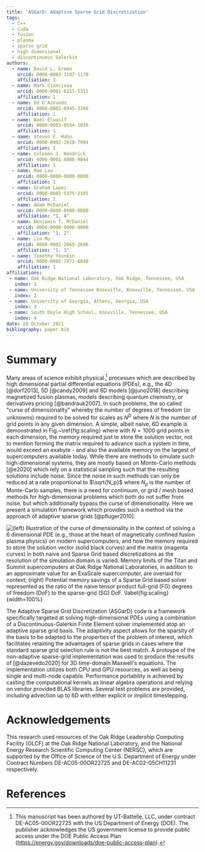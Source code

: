 ```yaml
---
title: 'ASGarD: Adaptive Sparse Grid Discretization'
tags:
  - C++
  - Cuda
  - fusion
  - plasma
  - sparse grid
  - high dimensional
  - discontinuous Galerkin
authors:
  - name: David L. Green
    orcid: 0000-0003-3107-1170
    affiliation: 1
  - name: Mark Cianciosa
    orcid: 0000-0001-6211-5311
    affiliation: 1
  - name: Ed D'Azevedo
    orcid: 0000-0002-6945-3206
    affiliation: 1
  - name: Wael Elwasif
    orcid: 0000-0003-0554-1036
    affiliation: 1
  - name: Steven E. Hahn
    orcid: 0000-0002-2018-7904
    affiliation: 1
  - name: Coleman J. Kendrick
    orcid: 0000-0001-8808-9844
    affiliation: 1
  - name: Hao Lau
    orcid: 0000-0000-0000-0000
    affiliation: 1
  - name: Graham Lopez
    orcid: 0000-0002-5375-2105
    affiliation: 1
  - name: Adam McDaniel
    orcid: 0000-0000-0000-0000
    affiliation: "1, 4"
  - name: Benjamin T. McDaniel
    orcid: 0000-0000-0000-0000
    affiliation: "1, 2"
  - name: Lin Mu
    orcid: 0000-0002-2669-2696
    affiliation: "1, 3"
  - name: Timothy Younkin
    orcid: 0000-0002-7471-6840
    affiliation: 1
affiliations:
 - name: Oak Ridge National Laboratory, Oak Ridge, Tennessee, USA
   index: 1
 - name: University of Tennessee Knoxville, Knoxville, Tennessee, USA
   index: 2
 - name: University of Georgia, Athens, Georgia, USA
   index: 3
 - name: South Doyle High School, Knoxville, Tennessee, USA
   index: 4
date: 28 October 2021
bibliography: paper.bib
---
```

# Summary

Many areas of science exhibit physical [^1] processes which are described by high dimensional partial differential equations (PDEs), e.g., the 4D [@dorf2013], 5D [@candy2009] and 6D models [@juno2018] describing magnetized fusion plasmas, models describing quantum chemistry, or derivatives pricing [@bandrauk2007]. In such problems, the so called "curse of dimensionality" whereby the number of degrees of freedom (or unknowns) required to be solved for scales as $N^D$ where $N$ is the number of grid points in any given dimension. A simple, albeit naive, 6D example is demonstrated in Fig.~\ref{fig:scaling} where with $N=1000$ grid points in each dimension, the memory required just to store the solution vector, not to mention forming the matrix required to advance such a system in time, would exceed an exabyte - and also the available memory on the largest of supercomputers available today. While there are methods to simulate such high-dimensional systems, they are mostly based on Monte-Carlo methods [@e2020] which rely on a statistical sampling such that the resulting solutions include noise. Since the noise in such methods can only be reduced at a rate proportional to $\sqrt{N_p}$ where $N_p$ is the number of Monte-Carlo samples, there is a need for continuum, or grid / mesh based methods for high-dimensional problems which both do not suffer from noise, but which additionally bypass the curse of dimenstionality. Here we present a simulation framework which provides such a method via the approach of adaptive sparse grids [@pfluger2010].

[^1]:This manuscript has been authored by UT-Battelle, LLC, under contract DE-AC05-00OR22725 with the US Department of Energy (DOE). The publisher acknowledges the US government license to provide public access under the DOE Public Access Plan (https://energy.gov/downloads/doe-public-access-plan).

![(left) Illustration of the curse of dimensionality in the context of solving a 6 dimensional PDE (e.g., those at the heart of magnetically confined fusion plasma physics) on modern supercomputers, and how the memory required to store the solution vector (solid black curves) and the matrix (magenta curves) in both naive and Sparse Grid based discretizations as the resolution of the simulation domain is varied. Memory limits of the Titan and Summit supercomputers at Oak Ridge National Laboratories, in addition to an approximate value for an ExaScale supercomputer, are overlaid for context; (right) Potential memory savings of a Sparse Grid based solver represented as the ratio of the naive tensor product full-grid (FG) degrees of freedom (DoF) to the sparse-grid (SG) DoF. \label{fig:scaling}](figures/scaling-and-savings.png){width=100%}

The Adaptive Sparse Grid Discretization (ASGarD) code is a framework specifically targeted at solving high-dimensional PDEs using a combination of a Discontinuous-Galerkin Finite Element solver implemented atop an adaptive sparse grid basis. The adaptivity aspect allows for the sparsity of the basis to be adapted to the properties of the problem of interest, which facilitates retaining the advantages of sparse grids in cases where the standard sparse grid selection rule is not the best match. A protoype of the non-adaptive sparse-grid implementation was used to produce the results of [@dazevedo2020] for 3D time-domain Maxwell's equations. The implementation utilizes both CPU and GPU resources, as well as being single and multi-node capable. Performance portability is achieved by casting the computational kernels as linear algebra operations and relying on vendor provided BLAS libraries. Several test problems are provided, including advection up to 6D with either explicit or implicit timestepping.   

# Acknowledgements

This research used resources of the Oak Ridge Leadership Computing Facility (OLCF) at the Oak Ridge National Laboratory, and the National Energy Research Scientific Computing Center (NERSC), which are supported by the Office of Science of the U.S. Department of Energy under Contract Numbers DE-AC05-00OR22725 and DE-AC02-05CH11231 respectively.

# References
